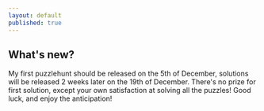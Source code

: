 ```yaml
---
layout: default
published: true
---
```

## What's new?

My first puzzlehunt should be released on the 5th of December, solutions will be released 2 weeks later on the 19th of December. There's no prize for first solution, except your own satisfaction at solving all the puzzles! Good luck, and enjoy the anticipation!
